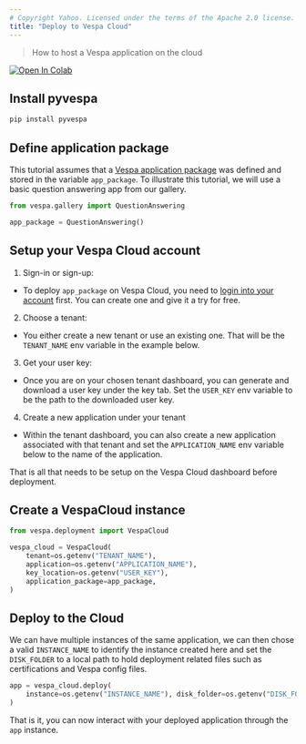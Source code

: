 ```yaml
---
# Copyright Yahoo. Licensed under the terms of the Apache 2.0 license. See LICENSE in the project root.
title: "Deploy to Vespa Cloud"
---
```

> How to host a Vespa application on the cloud

[![Open In Colab](https://colab.research.google.com/assets/colab-badge.svg)](https://colab.research.google.com/github/vespa-engine/documentation/blob/master/en/pyvespa/deploy-vespa-cloud.ipynb)

## Install pyvespa

```python
pip install pyvespa
```

## Define application package

This tutorial assumes that a [Vespa application package](create-text-app.html) was defined and stored in the variable `app_package`. To illustrate this tutorial, we will use a basic question answering app from our gallery.

```python
from vespa.gallery import QuestionAnswering

app_package = QuestionAnswering()
```

## Setup your Vespa Cloud account

1. Sign-in or sign-up:
  * To deploy `app_package` on Vespa Cloud, you need to [login into your account](https://cloud.vespa.ai/) first. You can create one and give it a try for free.
2. Choose a tenant:
  *  You either create a new tenant or use an existing one. That will be the `TENANT_NAME` env variable in the example below. 
3. Get your user key:
  * Once you are on your chosen tenant dashboard, you can generate and download a user key under the key tab. Set the `USER_KEY` env variable to be the path to the downloaded user key. 
4. Create a new application under your tenant
  * Within the tenant dashboard, you can also create a new application associated with that tenant and set the `APPLICATION_NAME` env variable below to the name of the application. 
  
That is all that needs to be setup on the Vespa Cloud dashboard before deployment.

## Create a VespaCloud instance

```python
from vespa.deployment import VespaCloud

vespa_cloud = VespaCloud(
    tenant=os.getenv("TENANT_NAME"),
    application=os.getenv("APPLICATION_NAME"),
    key_location=os.getenv("USER_KEY"),
    application_package=app_package,
)
```

## Deploy to the Cloud

We can have multiple instances of the same application, we can then chose a valid `INSTANCE_NAME` to identify the instance created here and set the `DISK_FOLDER` to a local path to hold deployment related files such as certifications and Vespa config files.


```python
app = vespa_cloud.deploy(
    instance=os.getenv("INSTANCE_NAME"), disk_folder=os.getenv("DISK_FOLDER")
)
```

That is it, you can now interact with your deployed application through the `app` instance.
